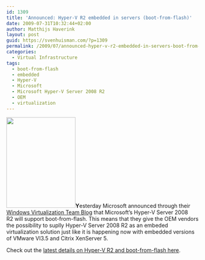 ```yaml
---
id: 1309
title: 'Announced: Hyper-V R2 embedded in servers (boot-from-flash)'
date: 2009-07-31T10:32:44+02:00
author: Matthijs Haverink
layout: post
guid: https://svenhuisman.com/?p=1309
permalink: /2009/07/announced-hyper-v-r2-embedded-in-servers-boot-from-flash/
categories:
  - Virtual Infrastructure
tags:
  - boot-from-flash
  - embedded
  - Hyper-V
  - Microsoft
  - Microsoft Hyper-V Server 2008 R2
  - OEM
  - virtualization
---
```

<img class="alignleft" title="Hyper-V R2" src="http://blogs.technet.com/blogfiles/iftekhar/WindowsLiveWriter/HyperVR2EnhancementsContinues_108C5/hyper-v-drink_2.jpg" alt="" width="181" height="237" />**Y**esterday Microsoft announced through their <a href="http://blogs.technet.com/virtualization/" target="_blank">Windows Virtualization Team Blog</a> that Microsoft&#8217;s Hyper-V Server 2008 R2 will support boot-from-flash. This means that they give the OEM vendors the possibility to suplly Hyper-V Server 2008 R2 as an embeded virtualization solution just like it is happening now with embedded versions of VMware VI3.5 and Citrix XenServer 5.

Check out the <a href="http://blogs.technet.com/virtualization/archive/2009/07/30/microsoft-hyper-v-server-2008-r2-rtm-more.aspx" target="_blank">latest details on Hyper-V R2 and boot-from-flash here</a>.